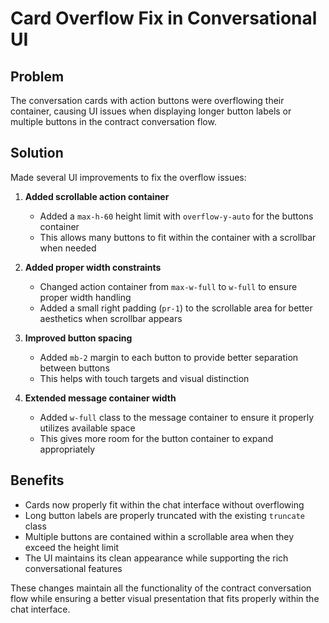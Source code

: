 # Card Overflow Fix in Conversational UI

## Problem
The conversation cards with action buttons were overflowing their container, causing UI issues when displaying longer button labels or multiple buttons in the contract conversation flow.

## Solution
Made several UI improvements to fix the overflow issues:

1. **Added scrollable action container**
   - Added a `max-h-60` height limit with `overflow-y-auto` for the buttons container
   - This allows many buttons to fit within the container with a scrollbar when needed

2. **Added proper width constraints**
   - Changed action container from `max-w-full` to `w-full` to ensure proper width handling
   - Added a small right padding (`pr-1`) to the scrollable area for better aesthetics when scrollbar appears

3. **Improved button spacing**
   - Added `mb-2` margin to each button to provide better separation between buttons
   - This helps with touch targets and visual distinction

4. **Extended message container width**
   - Added `w-full` class to the message container to ensure it properly utilizes available space
   - This gives more room for the button container to expand appropriately

## Benefits
- Cards now properly fit within the chat interface without overflowing
- Long button labels are properly truncated with the existing `truncate` class
- Multiple buttons are contained within a scrollable area when they exceed the height limit
- The UI maintains its clean appearance while supporting the rich conversational features

These changes maintain all the functionality of the contract conversation flow while ensuring a better visual presentation that fits properly within the chat interface.
